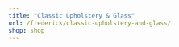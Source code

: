 ```yaml
---
title: "Classic Upholstery & Glass"
url: /frederick/classic-upholstery-and-glass/
shop: shop
---
```

